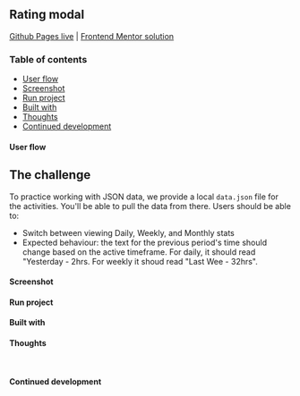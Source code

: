 ## Rating modal
[Github Pages live]() | [Frontend Mentor solution]()

### Table of contents
- [User flow](#user-flow)
- [Screenshot](#screenshot)
- [Run project](#run-project)
- [Built with](#built-with)
- [Thoughts](#thoughts)
- [Continued development](#continued-development)

#### User flow
## The challenge

To practice working with JSON data, we provide a local `data.json` file for the activities. You'll be able to pull the data from there.
Users should be able to:
- Switch between viewing Daily, Weekly, and Monthly stats
- Expected behaviour: the text for the previous period's time should change based on the active timeframe. For daily, it should read "Yesterday - 2hrs. For weekly it shoud read "Last Wee - 32hrs".

#### Screenshot

#### Run project

#### Built with

#### Thoughts

```html
```
```css
```

#### Continued development
